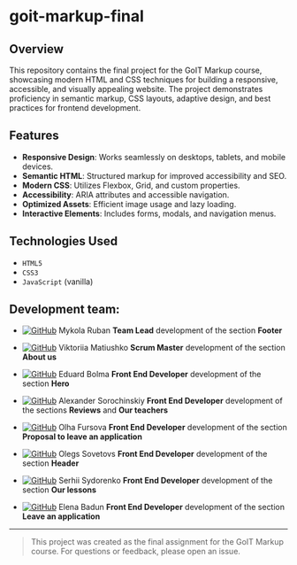 # goit-markup-final

## Overview

This repository contains the final project for the GoIT Markup course, showcasing modern HTML and CSS techniques for building a responsive, accessible, and visually appealing website. The project demonstrates proficiency in semantic markup, CSS layouts, adaptive design, and best practices for frontend development.

## Features

- **Responsive Design**: Works seamlessly on desktops, tablets, and mobile devices.
- **Semantic HTML**: Structured markup for improved accessibility and SEO.
- **Modern CSS**: Utilizes Flexbox, Grid, and custom properties.
- **Accessibility**: ARIA attributes and accessible navigation.
- **Optimized Assets**: Efficient image usage and lazy loading.
- **Interactive Elements**: Includes forms, modals, and navigation menus.

## Technologies Used

- `HTML5`
- `CSS3`
- `JavaScript` (vanilla)

## Development team:

- [![GitHub](https://img.shields.io/badge/GitHub-100000?style=plastic&logo=github&logoColor=white)](https://github.com/rubannn)
  Mykola Ruban **Team Lead** development of the section **Footer**

- [![GitHub](https://img.shields.io/badge/GitHub-100000?style=plastic&logo=github&logoColor=white)](https://github.com/Vi-encore)
  Viktoriia Matiushko **Scrum Master** development of the section **About us**

- [![GitHub](https://img.shields.io/badge/GitHub-100000?style=plastic&logo=github&logoColor=white)](https://github.com/b01ma)
  Eduard Bolma **Front End Developer** development of the section **Hero**

- [![GitHub](https://img.shields.io/badge/GitHub-100000?style=plastic&logo=github&logoColor=white)](https://github.com/sanyanut)
  Alexander Sorochinskiy **Front End Developer** development of the sections **Reviews** and **Our teachers**

- [![GitHub](https://img.shields.io/badge/GitHub-100000?style=plastic&logo=github&logoColor=white)](https://github.com/Olha-Fursova)
  Olha Fursova **Front End Developer** development of the section **Proposal to
  leave an application**

- [![GitHub](https://img.shields.io/badge/GitHub-100000?style=plastic&logo=github&logoColor=white)](https://github.com/osovetovs)
  Olegs Sovetovs **Front End Developer** development of the section **Header**

- [![GitHub](https://img.shields.io/badge/GitHub-100000?style=plastic&logo=github&logoColor=white)](https://github.com/sidor91)
  Serhii Sydorenko **Front End Developer** development of the section **Our
  lessons**


- [![GitHub](https://img.shields.io/badge/GitHub-100000?style=plastic&logo=github&logoColor=white)](https://github.com/elenabadun)
  Elena Badun **Front End Developer** development of the section **Leave an
  application**

---

> This project was created as the final assignment for the GoIT Markup course. For questions or feedback, please open an issue.
